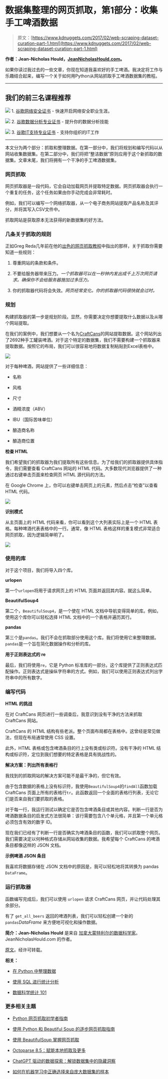 # 数据集整理的网页抓取，第1部分：收集手工啤酒数据

> 原文：[https://www.kdnuggets.com/2017/02/web-scraping-dataset-curation-part-1.html](https://www.kdnuggets.com/2017/02/web-scraping-dataset-curation-part-1.html)

**作者：Jean-Nicholas Hould，[JeanNicholasHould.com](http://JeanNicholasHould.com/?utm_source=kdnugget)。**

如果你读过我过去的一些文章，你现在知道我喜欢好的手工啤酒。我决定将工作与乐趣结合起来，编写一个关于如何用Python从网站抓取手工啤酒数据集的教程。

* * *

## 我们的前三名课程推荐

![](../Images/0244c01ba9267c002ef39d4907e0b8fb.png) 1\. [谷歌网络安全证书](https://www.kdnuggets.com/google-cybersecurity) - 快速开启网络安全职业生涯。

![](../Images/e225c49c3c91745821c8c0368bf04711.png) 2\. [谷歌数据分析专业证书](https://www.kdnuggets.com/google-data-analytics) - 提升你的数据分析技能

![](../Images/0244c01ba9267c002ef39d4907e0b8fb.png) 3\. [谷歌IT支持专业证书](https://www.kdnuggets.com/google-itsupport) - 支持你组织的IT工作

* * *

本文分为两个部分：抓取和整理数据。在第一部分中，我们将规划和编写代码以从网站收集数据集。在第二部分中，我们将把“整洁数据”原则应用于这个新抓取的数据集。文章末尾，我们将拥有一个干净的手工啤酒数据集。

### 网页抓取

网页抓取器是一段代码，它会自动加载网页并提取特定数据。网页抓取器会执行一个重复的任务，这个任务如果由你手动完成会非常耗时。

例如，我们可以编写一个网络抓取器，从一个电子商务网站提取产品名称及其评分，并将其写入CSV文件中。

抓取网站是获取原本无法获得的新数据集的好方法。

### 几条关于抓取的规则

正如Greg Reda几年前在他的[出色的网页抓取教程](http://www.gregreda.com/2013/03/03/web-scraping-101-with-python/)中指出的那样，关于抓取你需要知道一些规则：

1.  尊重网站的条款和条件。

1.  不要给服务器带来压力。*一个抓取器可以在一秒钟内发出成千上万次网页请求。确保你不会给服务器施加过多压力。*

1.  你的抓取器代码将会失效。*网页经常变化。你的抓取器代码很快就会过时。*

### 规划

构建抓取器的第一步是规划阶段。显然，你需要决定你想要提取什么数据以及从哪个网站提取。

在我们的案例中，我们想要从一个名为[CraftCans](http://craftcans.com/db.php?search=all&sort=beerid&ord=desc&view=text)的网站提取数据。这个网站列出了2692种手工罐装啤酒。对于这个特定的数据集，我们不需要构建一个抓取器来提取数据。按照它的布局，我们可以很容易地将数据复制粘贴到Excel表格中。

![](../Images/df6135b546e71463baa458485cec59da.png)

对于每种啤酒，网站提供了一些详细信息：

+   名称

+   风格

+   尺寸

+   酒精浓度（ABV）

+   IBU（国际苦味单位）

+   酿造商名称

+   酿造商位置

**检查 HTML**

我们希望我们的抓取器为我们提取所有这些信息。为了给我们的抓取器提供具体指令，我们需要查看 CraftCans 网站的 HTML 代码。大多数现代浏览器提供了一种通过右键单击页面来检查网页 HTML 源代码的方法。

在 Google Chrome 上，你可以右键单击网页上的元素，然后点击“检查”以查看 HTML 代码。

![](../Images/eba7c3a77238c4f275dcdb502c0793b0.png)

**识别模式**

从主页面上的 HTML 代码来看，你可以看到这个大列表实际上是一个 HTML 表格。每种啤酒代表表格中的一行。通常，像 HTML 表格这样的重复模式非常适合网页抓取，因为逻辑简单明了。

![](../Images/0a729e08a7fa6263370d4df52fd81299.png)

### 使用的库

对于这个项目，我们将导入四个库。

**urlopen**

第一个`urlopen`将用于请求网页上的 HTML 页面并返回其内容。就这么简单。

**BeautifulSoup4**

第二个，`BeautifulSoup4`，是一个使在 HTML 文档中导航变得简单的库。例如，使用这个库你可以轻松选择 HTML 文档中的一个表格并遍历其行。

**pandas**

第三个是`pandas`。我们不会在抓取部分使用这个库。我们将使用它来整理数据。`pandas`是一个旨在简化数据操作和分析的库。

**用于正则表达式的 re**

最后，我们将使用`re`，它是 Python 标准库的一部分。这个库提供了正则表达式匹配操作。正则表达式是操纵字符串的方式。例如，我们可以使用正则表达式列出字符串中的所有数字。

### 编写代码

**HTML 的挑战**

在对 CraftCans 网页进行一些调查后，我意识到没有干净的方法来抓取 CraftCans 网站。

CraftCans 的 HTML 结构有些老派。整个页面布局都在表格中。这曾经是常见做法，但现在布局通常使用 CSS 设置。

此外，HTML 表格或包含啤酒条目的行上没有类或标识符。没有干净的 HTML 结构或标识符，定位到我们想要的特定表格是具有挑战性的。

**解决方案：列出所有表格行**

我找到的抓取网站的解决方案可能不是最干净的，但它有效。

由于包含数据的表格上没有标识符，我使用`BeautifulSoup4`的`findAll`函数加载 CraftCans 页面上所有的表格行`tr`。此函数返回一个全面的表格行列表，无论它们是否来自我们要抓取的表格。

对于每一行，我运行测试以确定它是否包含啤酒条目或其他内容。判断一行是否为啤酒数据条目的启发式方法很简单：该行需要包含八个单元格，并且第一个单元格必须包含有效的数字 ID。

现在我们已经有了判断一行是否确实为啤酒条目的函数，我们可以抓取整个网页。我们需要决定以何种格式存储从网站收集的数据。我希望每个 CraftCans 的啤酒条目都像这样的 JSON 文档。

**示例啤酒 JSON 条目**

我喜欢将数据存储在 JSON 文档中的原因是，我可以轻松地将其转换为 pandas `DataFrame`。

### 运行抓取器

函数编写完成后，我们可以使用 `urlopen` 请求 CraftCans 网页，并让代码处理其余部分。

有了 `get_all_beers` 返回的啤酒列表，我们可以轻松创建一个新的 `pandas`*DataFrame* 来方便地可视化和操作数据。

**简介：Jean-Nicholas Hould** 是来自 [加拿大蒙特利尔的数据科学家](http://jeannicholashould.com/?utm_source=kdnugget)。JeanNicholasHould.com 的作者。

[原文](http://www.jeannicholashould.com/python-web-scraping-tutorial-for-craft-beers.html)。经许可转载。

**相关：**

+   [在 Python 中整理数据](/2017/01/tidying-data-python.html)

+   [使用 SQL 进行统计分析](/2016/08/doing-statistics-sql.html)

+   [数据科学统计 101](/2016/07/data-science-statistics-101.html)

### 更多相关主题

+   [Python 网页抓取初学者指南](https://www.kdnuggets.com/2022/10/beginner-guide-web-scraping-python.html)

+   [使用 Python 和 Beautiful Soup 的逐步网页抓取指南](https://www.kdnuggets.com/2023/04/stepbystep-guide-web-scraping-python-beautiful-soup.html)

+   [使用 BeautifulSoup 掌握网页抓取](https://www.kdnuggets.com/mastering-web-scraping-with-beautifulsoup)

+   [Octoparse 8.5：赋能本地抓取及更多](https://www.kdnuggets.com/2022/02/octoparse-85-empowering-local-scraping.html)

+   [ChatGPT 驱动的数据探索：解锁数据集中的隐藏洞察](https://www.kdnuggets.com/2023/07/chatgptpowered-data-exploration-unlock-hidden-insights-dataset.html)

+   [如何在机器学习中正确选择来自庞大数据集的样本](https://www.kdnuggets.com/2019/05/sample-huge-dataset-machine-learning.html)
